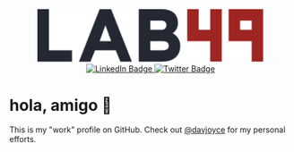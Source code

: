 <div id="header" align="center">
    <img  src="img/lab49-logo.svg" width="80%" />
</div>
<div id="badges" align="center">
  <a href="https://linkedin.com/in/davejoyce">
    <img src="https://img.shields.io/badge/LinkedIn-blue?style=plastic&logo=linkedin&logoColor=white" alt="LinkedIn Badge"/>
  </a>
  <a href="https://twitter.com/davejoyce">
    <img src="https://img.shields.io/badge/Twitter-blue?style=plastic&logo=twitter&logoColor=white" alt="Twitter Badge"/>
  </a>
</div>

# hola, amigo :wave:

This is my "work" profile on GitHub. Check out [@davjoyce](https://github.com/davejoyce) for my personal efforts.

<!--
**davejoyce-lab49/davejoyce-lab49** is a ✨ _special_ ✨ repository because its `README.md` (this file) appears on your GitHub profile.

Here are some ideas to get you started:

- 🔭 I’m currently working on ...
- 🌱 I’m currently learning ...
- 👯 I’m looking to collaborate on ...
- 🤔 I’m looking for help with ...
- 💬 Ask me about ...
- 📫 How to reach me: ...
- 😄 Pronouns: ...
- ⚡ Fun fact: ...
-->
